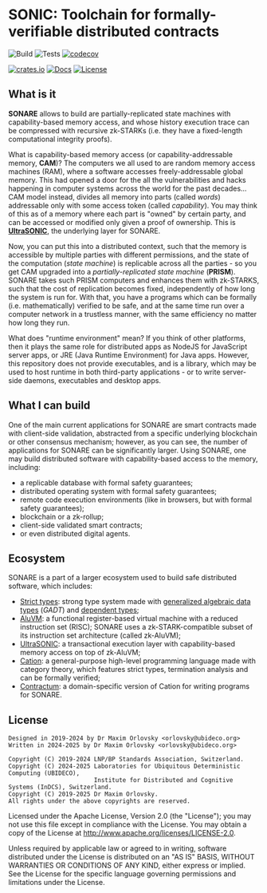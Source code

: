 # SONIC: Toolchain for formally-verifiable distributed contracts

![Build](https://github.com/AluVM/sonare/workflows/Build/badge.svg)
![Tests](https://github.com/AluVM/sonare/workflows/Tests/badge.svg)
[![codecov](https://codecov.io/gh/AluVM/sonare/branch/master/graph/badge.svg)](https://codecov.io/gh/AluVM/sonare)

[![crates.io](https://img.shields.io/crates/v/sonare)](https://crates.io/crates/sonare)
[![Docs](https://docs.rs/sonare/badge.svg)](https://docs.rs/sonare)
[![License](https://img.shields.io/crates/l/sonare)](./LICENSE)

## What is it

**SONARE** allows to build are partially-replicated state machines with capability-based memory
access, and whose history execution trace can be compressed with recursive zk-STARKs (i.e. they have
a fixed-length computational integrity proofs).

What is capability-based memory access (or capability-addressable memory, **CAM**)? The computers we
all used to are random memory access machines (RAM), where a software accesses freely-addressable
global memory. This had opened a door for the all the vulnerabilities and hacks happening in
computer systems across the world for the past decades... CAM model instead, divides all memory into
parts (called *words*) addressable only with some access token (called *capability*). You may think
of this as of a memory where each part is "owned" by certain party, and can be accessed or modified
only given a proof of ownership. This is [**UltraSONIC**], the underlying layer for SONARE.

Now, you can put this into a distributed context, such that the memory is accessible by multiple
parties with different permissions, and the state of the computation (*state machine*) is replicable
across all the parties - so you get CAM upgraded into a *partially-replicated state machine*
(**PRISM**). SONARE takes such PRISM computers and enhances them with zk-STARKS, such that the cost
of replication becomes fixed, independently of how long the system is run for. With that, you have
a programs which can be formally (i.e. mathematically) verified to be safe, and at the same time
run over a computer network in a trustless manner, with the same efficiency no matter how long they
run.

What does "runtime environment" mean? If you think of other platforms, then it plays the same role
for distributed apps as NodeJS for JavaScript server apps, or JRE (Java Runtime Environment) for
Java apps. However, this repository does not provide executables, and is a library, which may be
used to host runtime in both third-party applications - or to write server-side daemons, executables
and desktop apps.

## What I can build

One of the main current applications for SONARE are smart contracts made with client-side
validation, abstracted from a specific underlying blockchain or other consensus mechanism; however,
as you can see, the number of applications for SONARE can be significantly larger. Using SONARE, one
may build distributed software with capability-based access to the memory, including:

- a replicable database with formal safety guarantees;
- distributed operating system with formal safety guarantees;
- remote code execution environments (like in browsers, but with formal safety guarantees);
- blockchain or a zk-rollup;
- client-side validated smart contracts;
- or even distributed digital agents.

## Ecosystem

SONARE is a part of a larger ecosystem used to build safe distributed software, which includes:

- [Strict types]: strong type system made with [generalized algebraic data types][GADT] (*GADT*) and
  [dependent types];
- [AluVM]: a functional register-based virtual machine with a reduced instruction set (RISC); SONARE
  uses a zk-STARK-compatible subset of its instruction set architecture (called zk-AluVM);
- [UltraSONIC]: a transactional execution layer with capability-based memory access on top of
  zk-AluVM;
- [Cation]: a general-purpose high-level programming language made with category theory, which
  features strict types, termination analysis and can be formally verified;
- [Contractum]: a domain-specific version of Cation for writing programs for SONARE.

## License

    Designed in 2019-2024 by Dr Maxim Orlovsky <orlovsky@ubideco.org>
    Written in 2024-2025 by Dr Maxim Orlovsky <orlovsky@ubideco.org>
    
    Copyright (C) 2019-2024 LNP/BP Standards Association, Switzerland.
    Copyright (C) 2024-2025 Laboratories for Ubiquitous Deterministic Computing (UBIDECO),
                            Institute for Distributed and Cognitive Systems (InDCS), Switzerland.
    Copyright (C) 2019-2025 Dr Maxim Orlovsky.
    All rights under the above copyrights are reserved.

Licensed under the Apache License, Version 2.0 (the "License"); you may not use this file except
in compliance with the License. You may obtain a copy of the License at
<http://www.apache.org/licenses/LICENSE-2.0>.

Unless required by applicable law or agreed to in writing, software distributed under the License
is distributed on an "AS IS" BASIS, WITHOUT WARRANTIES OR CONDITIONS OF ANY KIND, either express
or implied. See the License for the specific language governing permissions and limitations under
the License.

[Strict types]: https://strict-types.org

[AluVM]: https://aluvm.org

[UltraSONIC]: https://github.com/AluVM/UltraSONIC

[**UltraSONIC**]: https://github.com/AluVM/UltraSONIC

[Cation]: https://cation-lang.org

[Contractum]: https://contractum.org

[GADT]: https://en.wikipedia.org/wiki/Generalized_algebraic_data_type

[dependent types]: https://en.wikipedia.org/wiki/Dependent_type
